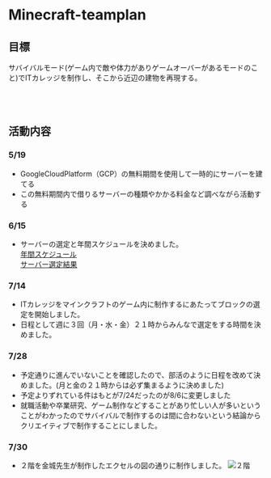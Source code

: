 # Minecraft-teamplan

## 目標

サバイバルモード(ゲーム内で敵や体力がありゲームオーバーがあるモードのこと)でITカレッジを制作し、そこから近辺の建物を再現する。  
<br>
<br>
<br>
## 活動内容
### 5/19

- GoogleCloudPlatform（GCP）の無料期間を使用して一時的にサーバーを建てる
- この無料期間内で借りるサーバーの種類やかかる料金など調べながら活動する

### 6/15

- サーバーの選定と年間スケジュールを決めました。  
[年間スケジュール](https://docs.google.com/document/d/1VIKox1CF2IxkwvJ4Oc3n1mGflR2vfEfMGAkEKS8jqfU/edit)  
[サーバー選定結果](https://docs.google.com/spreadsheets/d/1rMOViQ3uV9RHxNNq8lAEA9Dzw8mhb_8wJP8gzemT61k/edit?usp=sharing)  

### 7/14

- ITカレッジをマインクラフトのゲーム内に制作するにあたってブロックの選定を開始しました。
- 日程として週に３回（月・水・金）２１時からみんなで選定をする時間を決めました。

### 7/28

- 予定通りに進んでいないことを確認したので、部活のように日程を改めて決めました。(月と金の２１時からは必ず集まるように決めました)
- 予定よりずれている件はもとが7/24だったのが8/6に変更しました
- 就職活動や卒業研究、ゲーム制作などすることがあり忙しい人が多いということがわかったのでサバイバルで制作するのは間に合わないという結論からクリエイティブで制作することにしました。

### 7/30

- ２階を金城先生が制作したエクセルの図の通りに制作しました。
![２階]()
